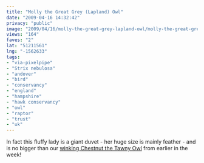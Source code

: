 ```yaml
---
title: "Molly the Great Grey (Lapland) Owl"
date: "2009-04-16 14:32:42"
privacy: "public"
image: "2009/04/16/molly-the-great-grey-lapland-owl/molly-the-great-grey-lapland-owl.jpg"
views: "164"
faves: "2"
lat: "51211561"
lng: "-1562633"
tags:
- "via-pixelpipe"
- "Strix nebulosa"
- "andover"
- "bird"
- "conservancy"
- "england"
- "hampshire"
- "hawk conservancy"
- "owl"
- "raptor"
- "trust"
- "uk"
---
```

In fact this fluffy lady is a giant duvet - her huge size is mainly feather - and is no bigger than our <a href="/photos/2009/04/13/chestnut-the-tawny-owl">winking Chestnut the Tawny Owl</a> from earlier in the week!<a href="/photos/2009/04/16/molly-the-great-grey-lapland-owl"></a>
